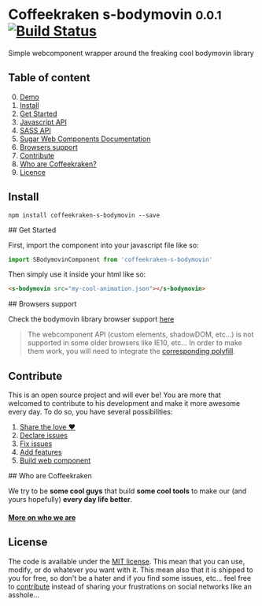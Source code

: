 # Coffeekraken s-bodymovin <small>0.0.1</small> [![Build Status](https://travis-ci.org/Coffeekraken/s-bodymovin-component.svg?branch=release/0.0.1)](https://travis-ci.org/Coffeekraken/s-bodymovin-component)

Simple webcomponent wrapper around the freaking cool bodymovin library

## Table of content

0. [Demo](http://components.coffekraken.io/app/s-bodymovin-component)
1. [Install](#readme-install)
2. [Get Started](#readme-get-started)
3. [Javascript API](doc/api/js)
4. [SASS API](doc/api/scss)
5. [Sugar Web Components Documentation](https://github.com/Coffeekraken/sugar/blob/master/doc/webcomponent.md)
6. [Browsers support](#readme-browsers-support)
7. [Contribute](#readme-contribute)
8. [Who are Coffeekraken?](#readme-who-are-coffeekraken)
9. [Licence](#readme-license)

<a name="readme-install"></a>
## Install

```
npm install coffeekraken-s-bodymovin --save
```

<a name="readme-get-started"></a>
## Get Started

First, import the component into your javascript file like so:

```js
import SBodymovinComponent from 'coffeekraken-s-bodymovin'
```

Then simply use it inside your html like so:

```html
<s-bodymovin src="my-cool-animation.json"></s-bodymovin>
```

<a id="readme-browsers-support"></a>
## Browsers support

Check the bodymovin library browser support [here](http://github.coffeekraken.io/bodymovin/bodymovin/^4.0.0)

> The webcomponent API (custom elements, shadowDOM, etc...) is not supported in some older browsers like IE10, etc... In order to make them work, you will need to integrate the [corresponding polyfill](https://www.webcomponents.org/polyfills).

<a id="readme-contribute"></a>
## Contribute

This is an open source project and will ever be! You are more that welcomed to contribute to his development and make it more awesome every day.
To do so, you have several possibilities:

1. [Share the love ❤️](https://github.com/Coffeekraken/coffeekraken/blob/master/contribute.md#contribute-share-the-love)
2. [Declare issues](https://github.com/Coffeekraken/coffeekraken/blob/master/contribute.md#contribute-declare-issues)
3. [Fix issues](https://github.com/Coffeekraken/coffeekraken/blob/master/contribute.md#contribute-fix-issues)
4. [Add features](https://github.com/Coffeekraken/coffeekraken/blob/master/contribute.md#contribute-add-features)
5. [Build web component](https://github.com/Coffeekraken/coffeekraken/blob/master/contribute.md#contribute-build-web-component)

<a id="readme-who-are-coffeekraken"></a>
## Who are Coffeekraken

We try to be **some cool guys** that build **some cool tools** to make our (and yours hopefully) **every day life better**.  

#### [More on who we are](https://github.com/Coffeekraken/coffeekraken/blob/master/who-are-we.md)

<a id="readme-license"></a>
## License

The code is available under the [MIT license](LICENSE.txt). This mean that you can use, modify, or do whatever you want with it. This mean also that it is shipped to you for free, so don't be a hater and if you find some issues, etc... feel free to [contribute](https://github.com/Coffeekraken/coffeekraken/blob/master/contribute.md) instead of sharing your frustrations on social networks like an asshole...
